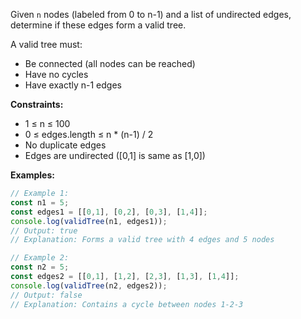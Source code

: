 Given `n` nodes (labeled from 0 to n-1) and a list of undirected edges, determine if these edges form a valid tree.

A valid tree must:
- Be connected (all nodes can be reached)
- Have no cycles
- Have exactly n-1 edges

**Constraints:**
- 1 ≤ n ≤ 100
- 0 ≤ edges.length ≤ n * (n-1) / 2
- No duplicate edges
- Edges are undirected ([0,1] is same as [1,0])

**Examples:**
```typescript
// Example 1:
const n1 = 5;
const edges1 = [[0,1], [0,2], [0,3], [1,4]];
console.log(validTree(n1, edges1));
// Output: true
// Explanation: Forms a valid tree with 4 edges and 5 nodes

// Example 2:
const n2 = 5;
const edges2 = [[0,1], [1,2], [2,3], [1,3], [1,4]];
console.log(validTree(n2, edges2));
// Output: false
// Explanation: Contains a cycle between nodes 1-2-3
```
